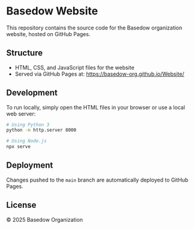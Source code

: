 # Basedow Website

This repository contains the source code for the Basedow organization website, hosted on GitHub Pages.

## Structure

- HTML, CSS, and JavaScript files for the website
- Served via GitHub Pages at: https://basedow-org.github.io/Website/

## Development

To run locally, simply open the HTML files in your browser or use a local web server:

```bash
# Using Python 3
python -m http.server 8000

# Using Node.js
npx serve
```

## Deployment

Changes pushed to the `main` branch are automatically deployed to GitHub Pages.

## License

© 2025 Basedow Organization
